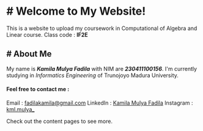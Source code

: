 # # Welcome to My Website!

This is a website to upload my coursework in Computational of Algebra and Linear course. Class code : **IF2E**

## # About Me
My name is ***Kamila Mulya Fadila*** with NIM are ***230411100156***. I'm currently studying in 
*Informatics Engineering* of Trunojoyo Madura University.

#### Feel free to contact me :
Email : [fadilakamila@gmail.com](https://mailto:fadilakamila21@gmail.com)
LinkedIn : [Kamila Mulya Fadila](www.linkedin.com/in/kamila-mulya-fadila-b070a0292)
Instagram : [kml.mulya_](https://www.instagram.com/kml.mulya_?igsh=bmNrNjAxYWtsMWIz)


Check out the content pages to see more.

```{tableofcontents}
```
